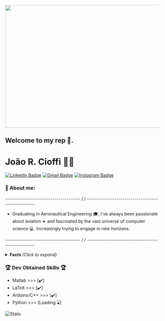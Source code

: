 
<img align="centered" width="1000" height="400" src="https://hackernoon.com/images/f2px36fy.gif">

## Welcome to my rep 👋.


# João R. Cioffi :man_technologist: 
[![Linkedin Badge](https://img.shields.io/badge/-JoaoCioffi-blue?style=flat-square&logo=Linkedin&logoColor=white&link=https://www.linkedin.com/in/jo%C3%A3o-raphael-cioffi-b11549156/)](https://www.linkedin.com/in/jo%C3%A3o-raphael-cioffi-b11549156/)
[![Gmail Badge](https://img.shields.io/badge/-joaorcioffi@gmail.com-c14438?style=flat-square&logo=Gmail&logoColor=white&link=mailto:joaorcioffi@gmail.com)](mailto:joaorcioffi@gmail.com)
[![Instagram Badge](https://img.shields.io/badge/-see_0ff-a43b9d?style=flat-square&logo=Instagram&logoColor=white&link=https://www.instagram.com/see_0ff/)](https://www.instagram.com/see_0ff/)

### 📖 About me:
-------------------------------------- / / ---------------------------------------------------

- Graduating in Aeronautical Engineering 🎓, I've always been passionate about aviation ✈️ and fascinated by the vast universe of computer science 💻. Increasingly trying to engage in new horizons.

-------------------------------------- / / ---------------------------------------------------

<details>
<summary> <b> Facts </b> <i>(Click to expand)</i> </summary>

<img align="left" width="200" height="200" src="https://media.tenor.com/images/d1d7f6ef9cf24497a9d61b0a83a0f50e/tenor.gif">

</details>

### 🏆 Dev Obtained Skills 🏆
- Matlab >>> [✔️]
- LaTeX >>> [✔️]
- Arduino/C++ >>> [✔️]
- Python >>> [Loading ⌛]


![Stats:](https://github-readme-stats.vercel.app/api?username=JoaoCioffi&show_icons=true&theme=dracula&title_color=00ea00)

